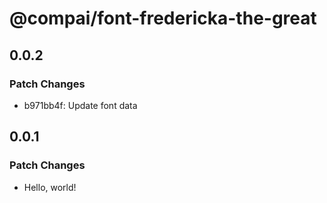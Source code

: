 # @compai/font-fredericka-the-great

## 0.0.2

### Patch Changes

- b971bb4f: Update font data

## 0.0.1

### Patch Changes

- Hello, world!

